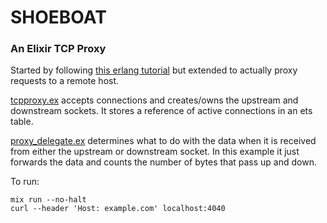 # SHOEBOAT

### An Elixir TCP Proxy

Started by following [this erlang tutorial](http://www.duomark.com/erlang/tutorials/proxy.html) but extended to actually proxy requests to a remote host.

[tcpproxy.ex](https://github.com/sweetmandm/shoeboat/blob/master/lib/tcpproxy.ex) accepts connections and creates/owns the upstream and downstream sockets. It stores a reference of active connections in an ets table.

[proxy_delegate.ex](https://github.com/sweetmandm/shoeboat/blob/master/lib/proxy_delegate.ex) determines what to do with the data when it is received from either the upstream or downstream socket. In this example it just forwards the data and counts the number of bytes that pass up and down.

To run:
```
mix run --no-halt
curl --header 'Host: example.com' localhost:4040
```


